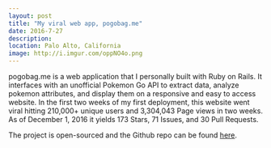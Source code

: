 ```yaml
---
layout: post
title: "My viral web app, pogobag.me"
date: 2016-7-27
description: 
location: Palo Alto, California
image: http://i.imgur.com/oppNO4o.png
---
```

pogobag.me is a web application that I personally built with Ruby on Rails. It interfaces with an unofficial Pokemon Go API to extract data, analyze pokemon attributes, and display them on a responsive and easy to access website. In the first two weeks of my first deployment, this website went viral hitting 210,000+ unique users and 3,304,043 Page views in two weeks. As of December 1, 2016 it yields 173 Stars, 71 Issues, and 30 Pull Requests.

The project is open-sourced and the Github repo can be found [here](https://github.com/dphuang2/PoGoBag).



